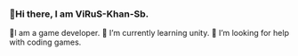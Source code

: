 ### 👋Hi there, I am ViRuS-Khan-Sb.
👯I am a game developer.
🌱 I’m currently learning unity.
🤔 I’m looking for help with coding games.
<!--
**ViRuSKhanSb/ViRuSKhanSb** is a ✨ _special_ ✨ repository because its `README.md` (this file) appears on your GitHub profile.

Here are some ideas to get you started:

- 🔭 I’m currently working on ...
- 🌱 I’m currently learning ...
- 👯 I’m looking to collaborate on ...
- 🤔 I’m looking for help with ...
- 💬 Ask me about ...
- 📫 How to reach me: ...
- 😄 Pronouns: ...
- ⚡ Fun fact: ...
-->
